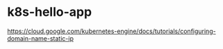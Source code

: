 # k8s-hello-app

https://cloud.google.com/kubernetes-engine/docs/tutorials/configuring-domain-name-static-ip
